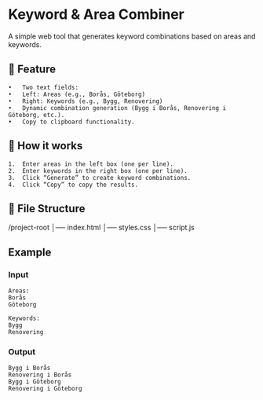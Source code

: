 # Keyword & Area Combiner

A simple web tool that generates keyword combinations based on areas and keywords.

## 📌 Feature
	•	Two text fields:
	•	Left: Areas (e.g., Borås, Göteborg)
	•	Right: Keywords (e.g., Bygg, Renovering)
	•	Dynamic combination generation (Bygg i Borås, Renovering i Göteborg, etc.).
	•	Copy to clipboard functionality.

## 🚀 How it works
	1.	Enter areas in the left box (one per line).
	2.	Enter keywords in the right box (one per line).
	3.	Click “Generate” to create keyword combinations.
	4.	Click “Copy” to copy the results.

 ## 📂 File Structure
 /project-root
│── index.html
│── styles.css
│── script.js

## Example
### Input
```
Areas:
Borås
Göteborg

Keywords:
Bygg
Renovering
```
### Output
```
Bygg i Borås
Renovering i Borås
Bygg i Göteborg
Renovering i Göteborg
```

